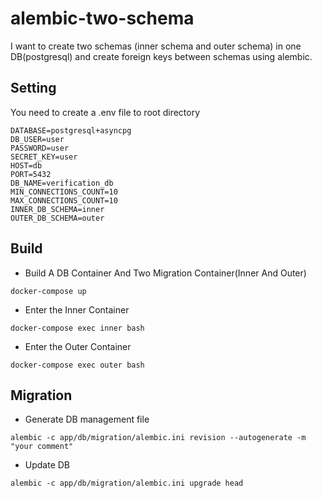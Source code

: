 # alembic-two-schema

I want to create two schemas (inner schema and outer schema) in one DB(postgresql) and create foreign keys between schemas using alembic.

## Setting

You need to create a .env file to root directory

```.env example
DATABASE=postgresql+asyncpg
DB_USER=user
PASSWORD=user
SECRET_KEY=user
HOST=db
PORT=5432
DB_NAME=verification_db
MIN_CONNECTIONS_COUNT=10
MAX_CONNECTIONS_COUNT=10
INNER_DB_SCHEMA=inner
OUTER_DB_SCHEMA=outer

```


## Build


- Build A DB Container And Two Migration Container(Inner And Outer)

```
docker-compose up
```

- Enter the Inner Container

```
docker-compose exec inner bash
```

- Enter the Outer Container

```
docker-compose exec outer bash
```

## Migration

- Generate DB management file

```
alembic -c app/db/migration/alembic.ini revision --autogenerate -m "your comment"
```

- Update DB

```
alembic -c app/db/migration/alembic.ini upgrade head
```